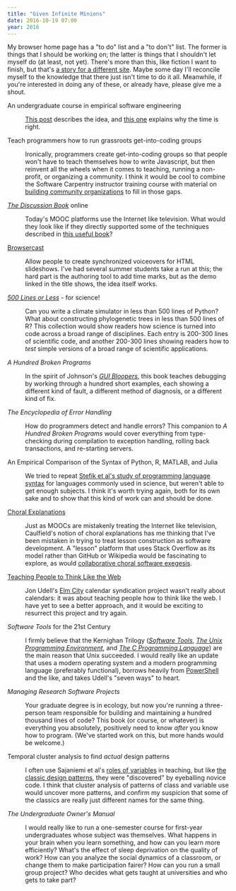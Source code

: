 ```yaml
---
title: "Given Infinite Minions"
date: 2016-10-19 07:00
year: 2016
---
```

<p>
  My browser home page has a "to do" list and a "to don't" list.
  The former is things that I should be working on;
  the latter is things that I shouldn't let myself do
  (at least, not yet).
  There's more than this,
  like fiction I want to finish,
  but that's <a href="http://sensibleadventures.com">a story for a different site</a>.
  Maybe some day I'll reconcile myself to the knowledge that
  there just isn't time to do it all.
  Meanwhile,
  if you're interested in doing any of these,
  or already have,
  please give me a shout.
</p>

<dl>

<dt>An undergraduate course in empirical software engineering</dt>
<dd>
  <p>
    <a href="http://third-bit.com/2014/10/02/a-better-software-engineering-course.html">This post</a> describes the idea,
    and <a href="http://third-bit.com/2015/11/29/exaptation.html">this one</a> explains why the time is right.
  </p>
</dd>

<dt>Teach programmers how to run grassroots get-into-coding groups</dt>
<dd>
  <p>
    Ironically,
    programmers create get-into-coding groups so that people won't have to teach themselves how to write Javascript,
    but then reinvent all the wheels when it comes to teaching, running a non-profit, or organizing a community.
    I think it would be cool to combine the Software Carpentry instructor training course
    with material on <a href="https://www.amazon.com/Building-Powerful-Community-Organizations-Personal/dp/0977151808/">building community organizations</a>
    to fill in those gaps.
  </p>
</dd>

<dt><a href="https://www.amazon.com/Discussion-Book-Great-People-Talking/dp/1119049717/"><em>The Discussion Book</em></a> online</dt>
<dd>
  <p>
    Today's MOOC platforms use the Internet like television.
    What would they look like if they directly supported some of the techniques described in
    <a href="https://www.amazon.com/Discussion-Book-Great-People-Talking/dp/1119049717/">this useful book</a>?
  </p>
</dd>

<dt><a href="http://third-bit.com/browsercast/">Browsercast</a></dt>
<dd>
  <p>
    Allow people to create synchronized voiceovers for HTML slideshows.
    I've had several summer students take a run at this;
    the hard part is the authoring tool to add time marks,
    but as the demo linked in the title shows,
    the idea itself works.
  </p>
</dd>

<dt><a href="http://aosabook.org/en/buy.html#fh"><em>500 Lines or Less</em></a> - for science!</dt>
<dd>
  <p>
    Can you write a climate simulator in less than 500 lines of Python?
    What about constructing phylogenetic trees in less than 500 lines of R?
    This collection would show readers how science is turned into code across a broad range of disciplines.
    Each entry is 200-300 lines of scientific code,
    and another 200-300 lines showing readers how to <em>test</em> simple versions of a broad range of scientific applications.
  </p>
</dd>

<dt><em>A Hundred Broken Programs</em></dt>
<dd>
  <p>
    In the spirit of Johnson's <a href="https://www.amazon.com/GUI-Bloopers-2-0-Second-Technologies/dp/0123706432/"><em>GUI Bloopers</em></a>,
    this book teaches debugging by working through a hundred short examples,
    each showing a different kind of fault, a different method of diagnosis, or a different kind of fix.
  </p>
</dd>

<dt><em>The Encyclopedia of Error Handling</em></dt>
<dd>
  <p>
    How do programmers detect and handle errors?
    This companion to <em>A Hundred Broken Programs</em> would cover everything from type-checking during compilation
    to exception handling, rolling back transactions, and re-starting servers.
  </p>
</dd>

<dt>An Empirical Comparison of the Syntax of Python, R, MATLAB, and Julia</dt>
<dd>
  <p>
    We tried to repeat <a href="http://neverworkintheory.org/2014/01/29/stefik-siebert-syntax.html">Stefik et al's study of programming language syntax</a>
    for languages commonly used in science,
    but weren't able to get enough subjects.
    I think it's worth trying again,
    both for its own sake and to show that this kind of work can and should be done.
  </p>
</dd>

<dt><a href="https://hapgood.us/2016/05/13/choral-explanations/">Choral Explanations</a></dt>
<dd>
  <p>
    Just as MOOCs are mistakenly treating the Internet like television,
    Caulfield's notion of choral explanations has me thinking that
    I've been mistaken in trying to treat lesson construction as software development.
    A "lesson" platform that uses Stack Overflow as its model rather than GitHub or Wikipedia
    would be fascinating to explore,
    as would <a href="{{'/2016/09/12/collaborative-choral-software-exegesis/' | relative_url}}">collaborative choral software exegesis</a>.
  </p>
</dd>

<dt><a href="https://blog.jonudell.net/2011/01/24/seven-ways-to-think-like-the-web/">Teaching People to Think Like the Web</a></dt>
<dd>
  <p>
    Jon Udell's <a href="https://blog.jonudell.net/elmcity-project-faq/">Elm City</a> calendar syndication project wasn't really about calendars:
    it was about teaching people how to think like the web.
    I have yet to see a better approach,
    and it would be exciting to resurrect this project and try again.
  </p>
</dd>

<dt><em>Software Tools</em> for the 21st Century</dt>
<dd>
  <p>
    I firmly believe that the Kernighan Trilogy
    (<a href="https://www.amazon.com/Software-Tools-Brian-W-Kernighan/dp/020103669X/"><em>Software Tools</em></a>,
    <a href="https://www.amazon.com/Unix-Programming-Environment-Prentice-Hall-Software/dp/013937681X/"><em>The Unix Programming Environment</em></a>,
    and <a href="https://www.amazon.com/Programming-Language-Brian-W-Kernighan/dp/0131103628/"><em>The C Programming Language</em></a>)
    are the main reason that Unix succeeded.
    I would really like an update that uses a modern operating system and a modern programming language (preferably functional),
    borrows heavily from <a href="https://en.wikipedia.org/wiki/PowerShell">PowerShell</a> and the like,
    and takes Udell's "seven ways" to heart.
  </p>
</dd>

<dt><em>Managing Research Software Projects</em></dt>
<dd>
  <p>
    Your graduate degree is in ecology,
    but now you're running a three-person team responsible for building and maintaining a hundred thousand lines of code?
    This book (or course, or whatever) is everything you absolutely, positively need to know
    <em>after</em> you know how to program.
    (We've started work on this,
    but more hands would be welcome.)
  </p>
</dd>

<dt>Temporal cluster analysis to find <em>actual</em> design patterns</dt>
<dd>
  <p>
    I often use Sajaniemi et al's <a href="http://www.cs.joensuu.fi/~saja/var_roles/stud_vers/stud_Python3_eng.html">roles of variables</a> in teaching,
    but like <a href="https://www.amazon.com/Design-Patterns-Elements-Reusable-Object-Oriented/dp/0201633612/">the classic design patterns</a>,
    they were "discovered" by eyeballing novice code.
    I think that cluster analysis of patterns of class and variable use would uncover more patterns,
    and confirm my suspicion that some of the classics are really just different names for the same thing.
  </p>
</dd>

<dt><em>The Undergraduate Owner's Manual</em></dt>
<dd>
  <p>
    I would really like to run a one-semester course for first-year undergraduates whose subject was themselves.
    What happens in your brain when you learn something, and how can you learn more efficiently?
    What's the effect of sleep deprivation on the quality of work?
    How can you analyze the social dynamics of a classroom, or change them to make participation fairer?
    How can you run a small group project?
    Who decides what gets taught at universities and who gets to take part?
  </p>
</dd>

</dl>
